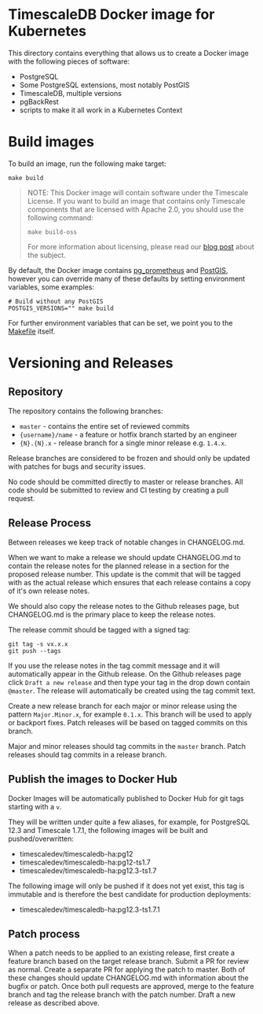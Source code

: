 # TimescaleDB Docker image for Kubernetes
This directory contains everything that allows us to create a Docker image with the following pieces of software:

- PostgreSQL
- Some PostgreSQL extensions, most notably PostGIS
- TimescaleDB, multiple versions
- pgBackRest
- scripts to make it all work in a Kubernetes Context

# Build images

To build an image, run the following make target:
```console
make build
```

> NOTE: This Docker image will contain software under the Timescale License. If you want to build an image that contains
> only Timescale components that are licensed with Apache 2.0, you should use the following command:
>
> `make build-oss`
>
> For more information about licensing, please read our [blog post](https://blog.timescale.com/blog/how-we-are-building-an-open-source-business-a7701516a480/) about the subject.

By default, the Docker image contains [pg_prometheus](https://github.com/timescale/pg_prometheus) and [PostGIS](https://postgis.net/),
however you can override many of these defaults by setting environment variables, some examples:

```console
# Build without any PostGIS
POSTGIS_VERSIONS="" make build
```

For further environment variables that can be set, we point you to the [Makefile](Makefile) itself.

# Versioning and Releases

## Repository
The repository contains the following branches:

* `master` - contains the entire set of reviewed commits
* `{username}/name` - a feature or hotfix branch started by an engineer
* `{N}.{N}.x` - release branch for a single minor release e.g. `1.4.x`.

Release branches are considered to be frozen and should only be updated with patches for bugs and security issues.

No code should be committed directly to master or release branches. All code should be submitted to review and CI testing by creating a pull request.

## Release Process

Between releases we keep track of notable changes in CHANGELOG.md.

When we want to make a release we should update CHANGELOG.md to contain the release notes for the planned release in a section for
the proposed release number. This update is the commit that will be tagged with as the actual release which ensures that each release
contains a copy of it's own release notes.

We should also copy the release notes to the Github releases page, but CHANGELOG.md is the primary place to keep the release notes.

The release commit should be tagged with a signed tag:

    git tag -s vx.x.x
    git push --tags

If you use the release notes in the tag commit message and it will automatically appear in the Github release. On the Github releases
page click `Draft a new release` and then type your tag in the drop down contain `@master`. The release will automatically be created
using the tag commit text.

Create a new release branch for each major or minor release using the pattern `Major.Minor.x`, for example `0.1.x`. This branch will be used
to apply or backport fixes. Patch releases will be based on tagged commits on this branch.

Major and minor releases should tag commits in the `master` branch. Patch releases should tag commits in a release branch.

## Publish the images to Docker Hub
Docker Images will be automatically published to Docker Hub for git tags starting with a `v`.

They will be written under quite a few aliases, for example, for PostgreSQL 12.3 and Timescale 1.7.1, the following images will be built and pushed/overwritten:

- timescaledev/timescaledb-ha:pg12
- timescaledev/timescaledb-ha:pg12-ts1.7
- timescaledev/timescaledb-ha:pg12.3-ts1.7

The following image will only be pushed if it does not yet exist, this tag is immutable and is therefore the best candidate
for production deployments:

- timescaledev/timescaledb-ha:pg12.3-ts1.7.1

## Patch process

When a patch needs to be applied to an existing release, first create a feature branch based on the target release branch. Submit a PR
for review as normal. Create a separate PR for applying the patch to master. Both of these changes should update CHANGELOG.md with
information about the bugfix or patch. Once both pull requests are approved, merge to the feature branch and tag the release branch with the
patch number. Draft a new release as described above.
